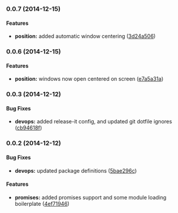 ### 0.0.7 (2014-12-15)


#### Features

* **position:** added automatic window centering ([3d24a506](https://github.com/electblake/nuwindow-promises/commit/3d24a506d61bbfb775e142fcf6b34468547a5244))


### 0.0.6 (2014-12-15)


#### Features

* **position:** windows now open centered on screen ([e7a5a31a](https://github.com/electblake/nuwindow-promises/commit/e7a5a31ac660a660c516f33b3e96e8ab90754fcb))


### 0.0.3 (2014-12-12)


#### Bug Fixes

* **devops:** added release-it config, and updated git dotfile ignores ([cb94618f](https://github.com/electblake/nuwindow-promises/commit/cb94618f6cfb9574b4baf4172a9596f330f4202b))


### 0.0.2 (2014-12-12)


#### Bug Fixes

* **devops:** updated package definitions ([5bae296c](https://github.com/electblake/nuwindow-promises/commit/5bae296c06b4dc41adba1fc72fafdb9d7624c7b1))


#### Features

* **promises:** added promises support and some module loading boilerplate ([4ef71946](https://github.com/electblake/nuwindow-promises/commit/4ef71946e705533c92701385457627d1f08254dc))


